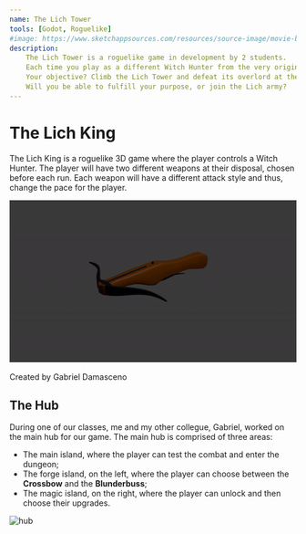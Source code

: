 ```yaml
---
name: The Lich Tower
tools: [Godot, Roguelike]
#image: https://www.sketchappsources.com/resources/source-image/movie-badges-jurajjurik.png
description: 
    The Lich Tower is a roguelike game in development by 2 students. 
    Each time you play as a different Witch Hunter from the very originally named Witch Hunters Guild. 
    Your objective? Climb the Lich Tower and defeat its overlord at the top. 
    Will you be able to fulfill your purpose, or join the Lich army? 
---
```


# The Lich King

The Lich King is a roguelike 3D game where the player controls a Witch Hunter. The player will have two different weapons at their disposal, chosen before each run. Each weapon will have a different attack style and thus, change the pace for the player.

![crossbow](../assets/img/crossbow.gif)
<p class="text-center">Created by Gabriel Damasceno</p>

## The Hub

During one of our classes, me and my other collegue, Gabriel, worked on the main hub for our game. The main hub is comprised of three areas:

 - The main island, where the player can test the combat and enter the dungeon;
 - The forge island, on the left, where the player can choose between the **Crossbow** and the **Blunderbuss**;
 - The magic island, on the right, where the player can unlock and then choose their upgrades.

![hub](../assets/img/hub.gif)

<!-- <p class="text-center">
{% include elements/button.html link="https://github.com/YoussefRaafatNasry/portfolYOU" text="Learn More" %}
</p> -->